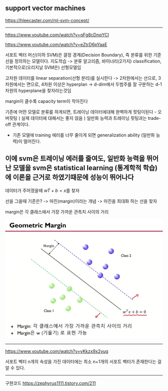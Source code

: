 support vector machines
----------------------------
https://hleecaster.com/ml-svm-concept/

----------------------------------
https://www.youtube.com/watch?v=qFg8cDnqYCI

https://www.youtube.com/watch?v=eZtrD6pYaaE

서포트 벡터 머신(이하 SVM)은 결정 경계(Decision Boundary), 즉 분류를 위한 기준 선을 정의하는 모델이다. 지도학습
-> 분류 알고리즘, 바이너리(2가지) classification, 기본적으로(오리지날 SVM은) 선형모델임


고차원 데이터를 linear separation(선형 분리)를 실시한다
-> 2차원에서는 선으로, 3차원에서는 면으로, 4차원 이상은 hyperplan
-> d-dim에서 두범주를 잘 구분하는 d-1차원의 hyperplane을 찾자라는것임

margin이 클수록 capacity term이 작아진다



기존에 어떤 모델로 분류를 하게되면, 트레이닝 데이터에대해 완벽하게 핏팅이된다 - 오버핏팅 ( 실제 데이터에 대해서는 좋지 않음 )
일반화 능력과 트레이닝 핏팅과는 trade-off 관계이다.
- 기존 모델에 training 에러를 너무 줄이게 되면 generalization ability (일반화 능력)이 떨어진다.



 
이에 svm은 트레이닝 에러를 줄여도, 일반화 능력을 뛰어난 모델을  svm은 statistical learning (통계학적 학습)에 이론을 근거로 하였기때문에 성능이 뛰어나다
----------------------------------
데이터가 주어졌을때
$wT + b = x$를 찾자

선을 그을때 기준은? -> 마진(margin)이라는 개념
-> 마진을 최대화 하는 선을 찾자

margin은 각 클래스에서 가장 가까운 관측치 사이의 거리

![](../../%EC%9D%B4%EB%AF%B8%EC%A7%80/%EB%A8%B8%EC%8B%A0%EB%9F%AC%EB%8B%9D/Screenshot%20from%202022-08-26%2008-53-23.png)

--------------
https://www.youtube.com/watch?v=yKkzx9x2yug

서포트 벡터
n개의 속성을 가진 데이터에는 최소 n+1개의 서포트 벡터가 존재한다는 걸 알 수 있다.




--------------------------
구현코드
https://zephyrus1111.tistory.com/211
























